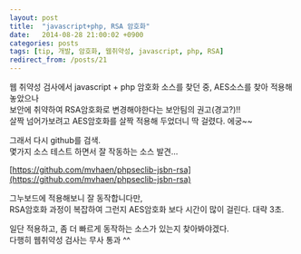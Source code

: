 ```yaml
---
layout: post
title:  "javascript+php, RSA 암호화"
date:   2014-08-28 21:00:02 +0900
categories: posts
tags: [tip, 개발, 암호화, 웹취약성, javascript, php, RSA]
redirect_from: /posts/21
---
```

웹 취약성 검사에서 javascript + php 암호화 소스를 찾던 중, AES소스를 찾아 적용해 놓았으나  
보안에 취약하여 RSA암호화로 변경해야한다는 보안팀의 권고(경고?)!!  
살짝 넘어가보려고 AES암호화를 살짝 적용해 두었더니 딱 걸렸다.&nbsp;에궁~~

그래서 다시 github를 검색.  
몇가지 소스 테스트 하면서 잘 작동하는 소스 발견...

[https://github.com/mvhaen/phpseclib-jsbn-rsa](https://github.com/mvhaen/phpseclib-jsbn-rsa)

그누보드에 적용해보니 잘 동작합니다만,  
RSA암호화 과정이 복잡하여 그런지 AES암호화 보다 시간이 많이 걸린다. 대략 3초.

일단 적용하고, 좀 더 빠르게 동작하는 소스가 있는지 찾아봐야겠다.  
다행히 웹취약성 검사는 무사 통과 ^^
